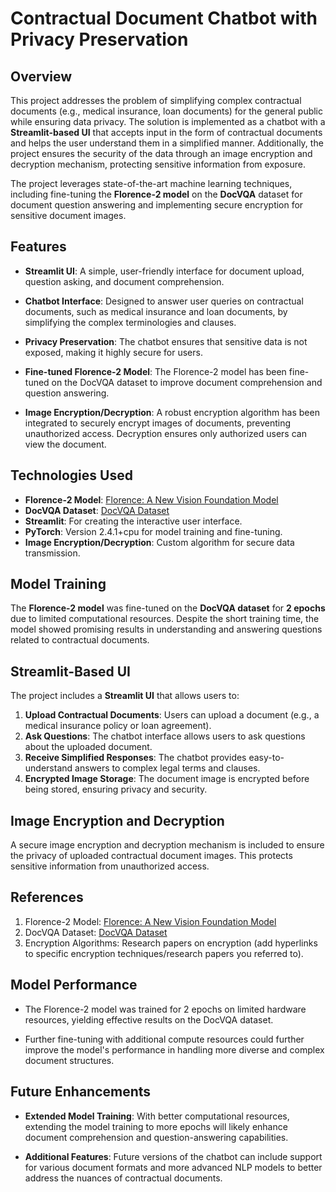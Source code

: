 # **Contractual Document Chatbot with Privacy Preservation**

## **Overview**

This project addresses the problem of simplifying complex contractual documents (e.g., medical insurance, loan documents) for the general public while ensuring data privacy. The solution is implemented as a chatbot with a **Streamlit-based UI** that accepts input in the form of contractual documents and helps the user understand them in a simplified manner. Additionally, the project ensures the security of the data through an image encryption and decryption mechanism, protecting sensitive information from exposure.

The project leverages state-of-the-art machine learning techniques, including fine-tuning the **Florence-2 model** on the **DocVQA** dataset for document question answering and implementing secure encryption for sensitive document images.

## **Features**

- **Streamlit UI**: A simple, user-friendly interface for document upload, question asking, and document comprehension.

- **Chatbot Interface**: Designed to answer user queries on contractual documents, such as medical insurance and loan documents, by simplifying the complex terminologies and clauses.
  
- **Privacy Preservation**: The chatbot ensures that sensitive data is not exposed, making it highly secure for users.
  
- **Fine-tuned Florence-2 Model**: The Florence-2 model has been fine-tuned on the DocVQA dataset to improve document comprehension and question answering.

- **Image Encryption/Decryption**: A robust encryption algorithm has been integrated to securely encrypt images of documents, preventing unauthorized access. Decryption ensures only authorized users can view the document.

## **Technologies Used**

- **Florence-2 Model**: [Florence: A New Vision Foundation Model](https://arxiv.org/abs/2111.11432)
- **DocVQA Dataset**: [DocVQA Dataset](https://arxiv.org/abs/2007.00398)
- **Streamlit**: For creating the interactive user interface.
- **PyTorch**: Version 2.4.1+cpu for model training and fine-tuning.
- **Image Encryption/Decryption**: Custom algorithm for secure data transmission.

## **Model Training**

The **Florence-2 model** was fine-tuned on the **DocVQA dataset** for **2 epochs** due to limited computational resources. Despite the short training time, the model showed promising results in understanding and answering questions related to contractual documents.

## **Streamlit-Based UI**

The project includes a **Streamlit UI** that allows users to:

1. **Upload Contractual Documents**: Users can upload a document (e.g., a medical insurance policy or loan agreement).
2. **Ask Questions**: The chatbot interface allows users to ask questions about the uploaded document.
3. **Receive Simplified Responses**: The chatbot provides easy-to-understand answers to complex legal terms and clauses.
4. **Encrypted Image Storage**: The document image is encrypted before being stored, ensuring privacy and security.
  
## **Image Encryption and Decryption**

A secure image encryption and decryption mechanism is included to ensure the privacy of uploaded contractual document images. This protects sensitive information from unauthorized access.

## **References**

1. Florence-2 Model: [Florence: A New Vision Foundation Model](https://arxiv.org/abs/2111.11432)
2. DocVQA Dataset: [DocVQA Dataset](https://arxiv.org/abs/2007.00398)
3. Encryption Algorithms: Research papers on encryption (add hyperlinks to specific encryption techniques/research papers you referred to).

## **Model Performance**

- The Florence-2 model was trained for 2 epochs on limited hardware resources, yielding effective results on the DocVQA dataset.
  
- Further fine-tuning with additional compute resources could further improve the model's performance in handling more diverse and complex document structures.

## **Future Enhancements**

- **Extended Model Training**: With better computational resources, extending the model training to more epochs will likely enhance document comprehension and question-answering capabilities.
  
- **Additional Features**: Future versions of the chatbot can include support for various document formats and more advanced NLP models to better address the nuances of contractual documents.
